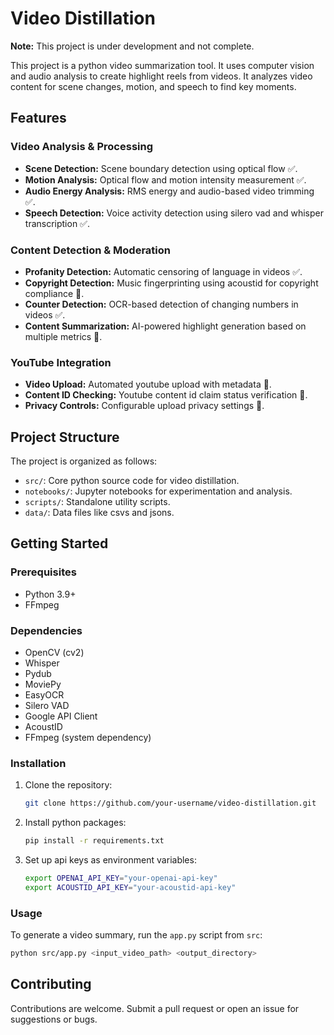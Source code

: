 # Video Distillation

**Note:** This project is under development and not complete.

This project is a python video summarization tool. It uses computer vision and audio analysis to create highlight reels from videos. It analyzes video content for scene changes, motion, and speech to find key moments.

## Features

### Video Analysis & Processing

*   **Scene Detection:** Scene boundary detection using optical flow ✅.
*   **Motion Analysis:** Optical flow and motion intensity measurement ✅.
*   **Audio Energy Analysis:** RMS energy and audio-based video trimming ✅.
*   **Speech Detection:** Voice activity detection using silero vad and whisper transcription ✅.

### Content Detection & Moderation

*   **Profanity Detection:** Automatic censoring of language in videos ✅.
*   **Copyright Detection:** Music fingerprinting using acoustid for copyright compliance 🚧.
*   **Counter Detection:** OCR-based detection of changing numbers in videos ✅.
*   **Content Summarization:** AI-powered highlight generation based on multiple metrics 🚧.

### YouTube Integration

*   **Video Upload:** Automated youtube upload with metadata 🚧.
*   **Content ID Checking:** Youtube content id claim status verification 🚧.
*   **Privacy Controls:** Configurable upload privacy settings 🚧.

## Project Structure

The project is organized as follows:

*   `src/`: Core python source code for video distillation.
*   `notebooks/`: Jupyter notebooks for experimentation and analysis.
*   `scripts/`: Standalone utility scripts.
*   `data/`: Data files like csvs and jsons.

## Getting Started

### Prerequisites

*   Python 3.9+
*   FFmpeg

### Dependencies

*   OpenCV (cv2)
*   Whisper
*   Pydub
*   MoviePy
*   EasyOCR
*   Silero VAD
*   Google API Client
*   AcoustID
*   FFmpeg (system dependency)

### Installation

1.  Clone the repository:
    ```bash
    git clone https://github.com/your-username/video-distillation.git
    ```
2.  Install python packages:
    ```bash
    pip install -r requirements.txt
    ```
3.  Set up api keys as environment variables:
    ```bash
    export OPENAI_API_KEY="your-openai-api-key"
    export ACOUSTID_API_KEY="your-acoustid-api-key"
    ```

### Usage

To generate a video summary, run the `app.py` script from `src`:

```bash
python src/app.py <input_video_path> <output_directory>
```

## Contributing

Contributions are welcome. Submit a pull request or open an issue for suggestions or bugs.
